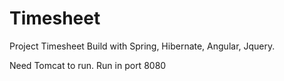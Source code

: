 # Timesheet
Project Timesheet
Build with Spring, Hibernate, Angular, Jquery.

Need Tomcat to run. Run in port 8080

